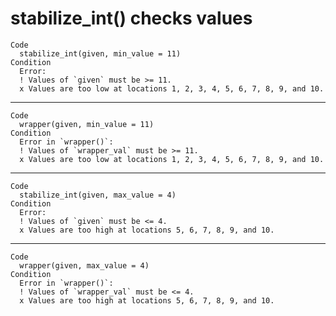 # stabilize_int() checks values

    Code
      stabilize_int(given, min_value = 11)
    Condition
      Error:
      ! Values of `given` must be >= 11.
      x Values are too low at locations 1, 2, 3, 4, 5, 6, 7, 8, 9, and 10.

---

    Code
      wrapper(given, min_value = 11)
    Condition
      Error in `wrapper()`:
      ! Values of `wrapper_val` must be >= 11.
      x Values are too low at locations 1, 2, 3, 4, 5, 6, 7, 8, 9, and 10.

---

    Code
      stabilize_int(given, max_value = 4)
    Condition
      Error:
      ! Values of `given` must be <= 4.
      x Values are too high at locations 5, 6, 7, 8, 9, and 10.

---

    Code
      wrapper(given, max_value = 4)
    Condition
      Error in `wrapper()`:
      ! Values of `wrapper_val` must be <= 4.
      x Values are too high at locations 5, 6, 7, 8, 9, and 10.

